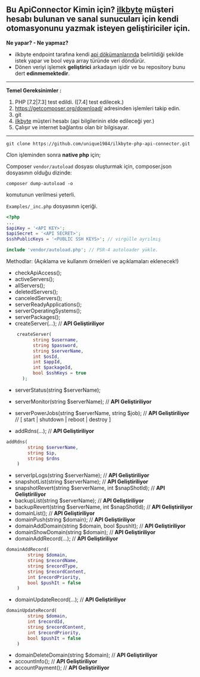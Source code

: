 **Bu ApiConnector Kimin için?**
[ilkbyte](https://www.ilkbyte.com) müşteri hesabı bulunan ve sanal sunucuları için kendi otomasyonunu yazmak isteyen **geliştiriciler** için. 
---

**Ne yapar? - Ne yapmaz?**
* ilkbyte endpoint tarafına kendi [api dökümanlarında](https://github.com/ilkbyte/api.ilkbyte.com/wiki) belirtildiği şekilde istek yapar ve bool veya array türünde veri döndürür.
* Dönen veriyi işlemek **geliştirici** arkadaşın işidir ve bu repository bunu dert **edinmemektedir**.
---

**Temel Gereksinimler :**

1. PHP [7.2|7.3] test edildi. ([7.4] test edilecek.)
2. https://getcomposer.org/download/ adresinden işlemleri takip edin.
3. git
4. [ilkbyte](https://www.ilkbyte.com) müşteri hesabı (api bilgilerinin elde edileceği yer.)
5. Çalışır ve internet bağlantısı olan bir bilgisayar.
---



`git clone https://github.com/unique1984/ilkbyte-php-api-connector.git`

Clon işleminden sonra **native php** için;

Composer `vendor/autoload` dosyası oluşturmak için, composer.json dosyasının olduğu dizinde: 
```
composer dump-autoload -o
```
komutunun verilmesi yeterli.

`Examples/_inc.php` dosyasının içeriği.
```php
<?php
...
$apiKey = '<API KEY>';
$apiSecret = '<API SECRET>';
$sshPublicKeys = '<PUBLIC SSH KEYS>'; // virgülle ayrılmış

include 'vendor/autoload.php'; // PSR-4 autoloader yükle.
```

Methodlar: (Açıklama ve kullanım örnekleri ve açıklamaları eklenecek!)
- checkApiAccess();
- activeServers();
- allServers();
- deletedServers();
- canceledServers();
- serverReadyApplications();
- serverOperatingSystems();
- serverPackages();
- createServer(...); // **API Geliştiriliyor**
```php
    createServer(
          string $username,
          string $password,
          string $serverName,
          int $osId,
          int $appId,
          int $packageId,
          bool $sshKeys = true
      );
```

- serverStatus(string $serverName);
- serverMonitor(string $serverName); // **API Geliştiriliyor**

- serverPowerJobs(string $serverName, string $job); // **API Geliştiriliyor** // [ start | shutdown | reboot | destroy ]
- addRdns(...); // **API Geliştiriliyor**
```php
addRdns(
        string $serverName,
        string $ip,
        string $rdns
    )
```
- serverIpLogs(string $serverName); // **API Geliştiriliyor**
- snapshotList(string $serverName); // **API Geliştiriliyor**
- snapshotRevert(string $serverName, int $snapShotId); // **API Geliştiriliyor**
- backupList(string $serverName); // **API Geliştiriliyor**
- backupRevert(string $serverName, int $snapShotId); // **API Geliştiriliyor**
- domainList(); // **API Geliştiriliyor**
- domainPush(string $domain); // **API Geliştiriliyor**
- domainAddDomain(string $domain, bool $pushIt); // **API Geliştiriliyor**
- domainShowDomain(string $domain); // **API Geliştiriliyor**
- domainAddRecord(...); // **API Geliştiriliyor**
```php
domainAddRecord(
        string $domain,
        string $recordName,
        string $recordType,
        string $recordContent,
        int $recordPriority,
        bool $pushIt = false
    )
```
- domainUpdateRecord(...); // **API Geliştiriliyor**
```php
domainUpdateRecord(
        string $domain,
        int $recordId,
        string $recordContent,
        int $recordPriority,
        bool $pushIt = false
    )
```
- domainDeleteDomain(string $domain); // **API Geliştiriliyor**
- accountInfo(); // **API Geliştiriliyor**
- accountPayment(); // **API Geliştiriliyor**
